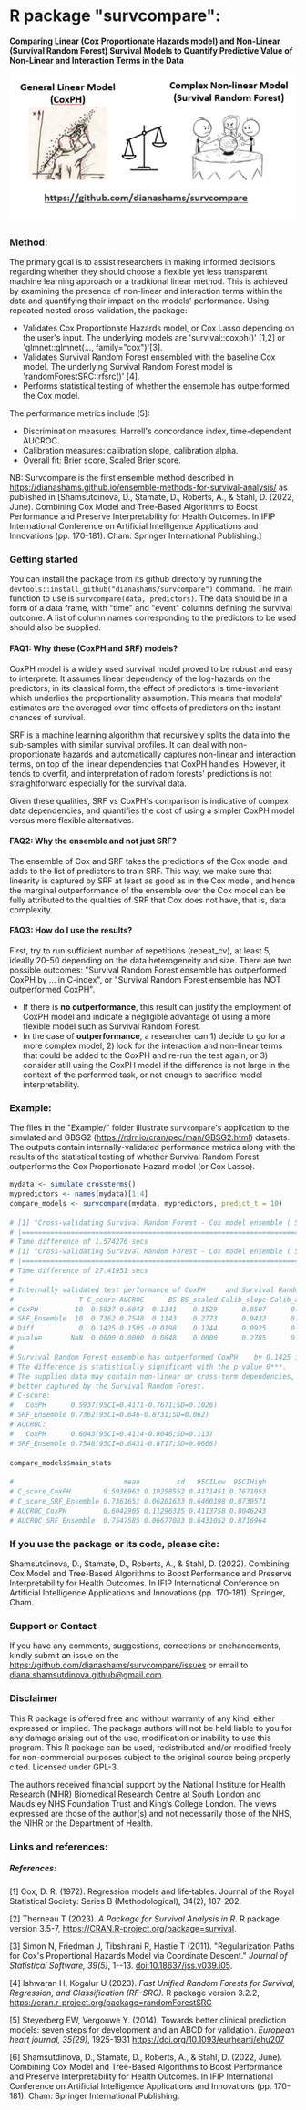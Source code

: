 # R package "survcompare": 

**Comparing Linear (Cox Proportionate Hazards model) and Non-Linear (Survival Random Forest) Survival Models to Quantify Predictive Value of Non-Linear and Interaction Terms in the Data**

![image](https://github.com/dianashams/ensemble-methods-for-survival-analysis/blob/gh-pages/survcompare_cartoon.png)
### Method: 
The primary goal is to assist researchers in making informed decisions regarding whether they should choose a flexible yet less transparent machine learning approach or a traditional linear method. This is achieved by examining the presence of non-linear and interaction terms within the data and quantifying their impact on the models' performance. Using repeated nested cross-validation, the package:
  * Validates Cox Proportionate Hazards model, or Cox Lasso depending on the user's input. The underlying models are 'survival::coxph()' [1,2] or 'glmnet::glmnet(..., family="cox")'[3].
  * Validates Survival Random Forest ensembled with the baseline Cox model. The underlying Survival Random Forest model is 'randomForestSRC::rfsrc()' [4].
  * Performs statistical testing of whether the ensemble has outperformed the Cox model.

The performance metrics include [5]:
 * Discrimination measures: Harrell's concordance index, time-dependent AUCROC.
 * Calibration measures: calibration slope, calibration alpha.
 * Overall fit: Brier score, Scaled Brier score. 

NB: Survcompare is the first ensemble method described in https://dianashams.github.io/ensemble-methods-for-survival-analysis/ as published in [Shamsutdinova, D., Stamate, D., Roberts, A., & Stahl, D. (2022, June). Combining Cox Model and Tree-Based Algorithms to Boost Performance and Preserve Interpretability for Health Outcomes. In IFIP International Conference on Artificial Intelligence Applications and Innovations (pp. 170-181). Cham: Springer International Publishing.]

### Getting started 
You can install the package from its github directory by running the `devtools::install_github("dianashams/survcompare")` command. The main function to use is `survcompare(data, predictors)`. The data should be in a form of a data frame, with "time" and "event" columns defining the survival outcome. A list of column names corresponding to the predictors to be used should also be supplied.

#### FAQ1: Why these (CoxPH and SRF) models? 
CoxPH model is a widely used survival model proved to be robust and easy to interprete. It assumes linear dependency of the log-hazards on the predictors; in its classical form, the effect of predictors is time-invariant which underlies the proportionality assumption. This  means that models' estimates are the averaged over time effects of predictors on the instant chances of survival. 

SRF is a machine learning algorithm that recursively splits the data into the sub-samples with similar survival profiles. It can deal with non-proportionate hazards and automatically captures non-linear and interaction terms, on top of the linear dependencies that CoxPH handles. However, it tends to overfit, and interpretation of radom forests' predictions is not straightforward especially for the survival data.

Given these qualities, SRF vs CoxPH's comparison is indicative of compex data dependencies, and quantifies the cost of using a simpler CoxPH model versus more flexible alternatives.

#### FAQ2: Why the ensemble and not just SRF? 
The ensemble of Cox and SRF takes the predictions of the Cox model and adds to the list of predictors to train SRF. This way, we make sure that linearity is captured by SRF at least as good as in the Cox model, and hence the marginal outperformance of the ensemble over the Cox model can be fully attributed to the qualities of SRF that Cox does not have, that is, data complexity.

#### FAQ3: How do I use the results? 
First, try to run sufficient number of repetitions (repeat_cv), at least 5, ideally 20-50 depending on the data heterogeneity and size.
There are two possible outcomes: "Survival Random Forest ensemble has outperformed CoxPH by ... in C-index", or "Survival Random Forest ensemble has NOT outperformed CoxPH". 
  * If there is **no outperformance**, this result can justify the employment of CoxPH model and indicate a negligible advantage of using a more flexible model such as Survival Random Forest.
  * In the case of **outperformance**, a researcher can 1) decide to go for a more complex model, 2) look for the interaction and non-linear terms that could be added to the CoxPH and re-run the test again, or 3) consider still using the CoxPH model if the difference is not large in the context of the performed task, or not enough to sacrifice model interpretability.

### Example:
The files in the "Example/" folder illustrate `survcompare`'s  application to the simulated and GBSG2  (https://rdrr.io/cran/pec/man/GBSG2.html) datasets. The outputs contain  internally-validated performance metrics along with the results of the statistical testing of whether Survival Random Forest outperforms the Cox Proportionate Hazard model (or Cox Lasso).  
```R
mydata <- simulate_crossterms()
mypredictors <- names(mydata)[1:4]
compare_models <- survcompare(mydata, mypredictors, predict_t = 10)

# [1] "Cross-validating Survival Random Forest - Cox model ensemble ( 5 repeat(s), 5 outer, 3 inner loops)"
# |========================================================================================| 100%
# Time difference of 1.574276 secs
# [1] "Cross-validating Survival Random Forest - Cox model ensemble ( 5 repeat(s), 5 outer, 3 inner loops)"
# |========================================================================================| 100%
# Time difference of 27.41951 secs
# 
# Internally validated test performance of CoxPH     and Survival Random Forest ensemble:
#                T C_score AUCROC      BS BS_scaled Calib_slope Calib_alpha   sec
# CoxPH         10  0.5937 0.6043  0.1341    0.1529      0.8507      0.1528  1.57
# SRF_Ensemble  10  0.7362 0.7548  0.1143    0.2773      0.9432      0.2123 27.42
# Diff           0  0.1425 0.1505 -0.0198    0.1244      0.0925      0.0595 25.85
# pvalue       NaN  0.0000 0.0000  0.0848    0.0000      0.2785      0.0958   NaN
# 
# Survival Random Forest ensemble has outperformed CoxPH    by 0.1425 in C-index.
# The difference is statistically significant with the p-value 0***.
# The supplied data may contain non-linear or cross-term dependencies, 
# better captured by the Survival Random Forest.
# C-score: 
#   CoxPH      0.5937(95CI=0.4171-0.7671;SD=0.1026)
# SRF_Ensemble 0.7362(95CI=0.646-0.8731;SD=0.062)
# AUCROC:
#   CoxPH      0.6043(95CI=0.4114-0.8046;SD=0.113)
# SRF_Ensemble 0.7548(95CI=0.6431-0.8717;SD=0.0668)

compare_models$main_stats

#                           mean         sd   95CILow  95CIHigh
# C_score_CoxPH        0.5936962 0.10258552 0.4171451 0.7671053
# C_score_SRF_Ensemble 0.7361651 0.06201633 0.6460198 0.8730571
# AUCROC_CoxPH         0.6042905 0.11296335 0.4113758 0.8046243
# AUCROC_SRF_Ensemble  0.7547585 0.06677083 0.6431052 0.8716964
```

### If you use the package or its code, please cite:
Shamsutdinova, D., Stamate, D., Roberts, A., & Stahl, D. (2022). Combining Cox Model and Tree-Based Algorithms to Boost Performance and Preserve Interpretability for Health Outcomes. In IFIP International Conference on Artificial Intelligence Applications and Innovations (pp. 170-181). Springer, Cham.

### Support or Contact
If you have any comments, suggestions, corrections or enchancements, kindly submit an issue on the
<https://github.com/dianashams/survcompare/issues> or email to diana.shamsutdinova.github@gmail.com.

### Disclaimer
This R package is offered free and without warranty of any kind, either expressed or implied. The package authors will not be held liable to you for any damage arising out of the use, modification or inability to use this program. This R package can be used, redistributed and/or modified freely for non-commercial purposes subject to the original source being properly cited. Licensed under GPL-3.

The authors received financial support by the National Institute for Health Research (NIHR) Biomedical Research Centre at South London and Maudsley NHS Foundation Trust and King’s College London. The views expressed are those of the author(s) and not necessarily those of the NHS, the NIHR or the Department of Health.

### Links and references: 
##### References:

[1] Cox, D. R. (1972). Regression models and life‐tables. Journal of the Royal Statistical Society: Series B (Methodological), 34(2), 187-202.

[2] Therneau T (2023). *A Package for Survival Analysis in R*. R package version 3.5-7, <https://CRAN.R-project.org/package=survival>.

[3] Simon N, Friedman J, Tibshirani R, Hastie T (2011). "Regularization Paths for Cox's Proportional Hazards Model via Coordinate Descent." *Journal of Statistical Software, 39(5)*, 1--13. <doi:10.18637/jss.v039.i05>.

[4] Ishwaran H, Kogalur U (2023). *Fast Unified Random Forests for Survival, Regression, and Classification (RF-SRC).* R package version 3.2.2, <https://cran.r-project.org/package=randomForestSRC>

[5] Steyerberg EW, Vergouwe Y. (2014). Towards better clinical prediction models: seven steps for development and an ABCD for validation. *European heart journal, 35(29)*, 1925-1931 <https://doi.org/10.1093/eurheartj/ehu207>

[6] Shamsutdinova, D., Stamate, D., Roberts, A., & Stahl, D. (2022, June). Combining Cox Model and Tree-Based Algorithms to Boost Performance and Preserve Interpretability for Health Outcomes. In IFIP International Conference on Artificial Intelligence Applications and Innovations (pp. 170-181). Cham: Springer International Publishing.
